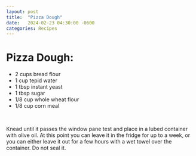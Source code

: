 ```yaml
---
layout: post
title:  "Pizza Dough"
date:   2024-02-23 04:30:00 -0600
categories: Recipes
---
```


# Pizza Dough:
* 2 cups bread flour
* 1 cup tepid water
* 1 tbsp instant yeast
* 1 tbsp sugar
* 1/8 cup whole wheat flour
* 1/8 cup corn meal

<br>

Knead until it passes the window pane test and place in a lubed container with olive oil. At this point you can leave it in the fridge for up to a week, or you can either leave it out for a few hours with a wet towel over the container. Do not seal it.
